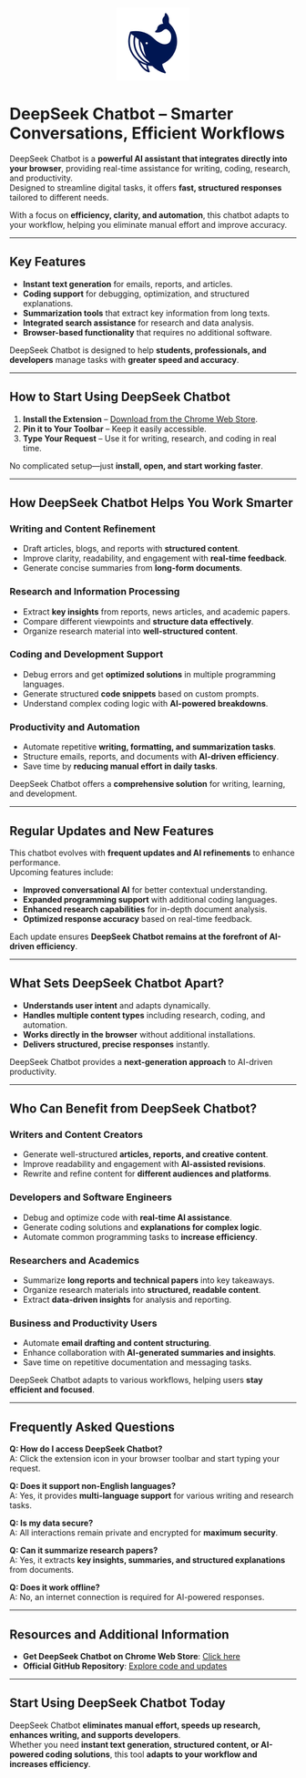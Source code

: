 <p align="center">
  <img src="assets/icon128.png" alt="DeepSeek Chatbot Icon" width="128">
</p>

# DeepSeek Chatbot – Smarter Conversations, Efficient Workflows

DeepSeek Chatbot is a **powerful AI assistant that integrates directly into your browser**, providing real-time assistance for writing, coding, research, and productivity.  
Designed to streamline digital tasks, it offers **fast, structured responses** tailored to different needs.

With a focus on **efficiency, clarity, and automation**, this chatbot adapts to your workflow, helping you eliminate manual effort and improve accuracy.

---

## Key Features  

- **Instant text generation** for emails, reports, and articles.  
- **Coding support** for debugging, optimization, and structured explanations.  
- **Summarization tools** that extract key information from long texts.  
- **Integrated search assistance** for research and data analysis.  
- **Browser-based functionality** that requires no additional software.  

DeepSeek Chatbot is designed to help **students, professionals, and developers** manage tasks with **greater speed and accuracy**.

---

## How to Start Using DeepSeek Chatbot  

1. **Install the Extension** – [Download from the Chrome Web Store](https://chromewebstore.google.com/detail/deepseek/gohgeedemmaohocbaccllpkabadoogpl).  
2. **Pin it to Your Toolbar** – Keep it easily accessible.  
3. **Type Your Request** – Use it for writing, research, and coding in real time.  

No complicated setup—just **install, open, and start working faster**.

---

## How DeepSeek Chatbot Helps You Work Smarter  

### Writing and Content Refinement  
- Draft articles, blogs, and reports with **structured content**.  
- Improve clarity, readability, and engagement with **real-time feedback**.  
- Generate concise summaries from **long-form documents**.  

### Research and Information Processing  
- Extract **key insights** from reports, news articles, and academic papers.  
- Compare different viewpoints and **structure data effectively**.  
- Organize research material into **well-structured content**.  

### Coding and Development Support  
- Debug errors and get **optimized solutions** in multiple programming languages.  
- Generate structured **code snippets** based on custom prompts.  
- Understand complex coding logic with **AI-powered breakdowns**.  

### Productivity and Automation  
- Automate repetitive **writing, formatting, and summarization tasks**.  
- Structure emails, reports, and documents with **AI-driven efficiency**.  
- Save time by **reducing manual effort in daily tasks**.  

DeepSeek Chatbot offers a **comprehensive solution** for writing, learning, and development.

---

## Regular Updates and New Features  

This chatbot evolves with **frequent updates and AI refinements** to enhance performance.  
Upcoming features include:  

- **Improved conversational AI** for better contextual understanding.  
- **Expanded programming support** with additional coding languages.  
- **Enhanced research capabilities** for in-depth document analysis.  
- **Optimized response accuracy** based on real-time feedback.  

Each update ensures **DeepSeek Chatbot remains at the forefront of AI-driven efficiency**.

---

## What Sets DeepSeek Chatbot Apart?  

- **Understands user intent** and adapts dynamically.  
- **Handles multiple content types** including research, coding, and automation.  
- **Works directly in the browser** without additional installations.  
- **Delivers structured, precise responses** instantly.  

DeepSeek Chatbot provides a **next-generation approach** to AI-driven productivity.

---

## Who Can Benefit from DeepSeek Chatbot?  

### Writers and Content Creators  
- Generate well-structured **articles, reports, and creative content**.  
- Improve readability and engagement with **AI-assisted revisions**.  
- Rewrite and refine content for **different audiences and platforms**.  

### Developers and Software Engineers  
- Debug and optimize code with **real-time AI assistance**.  
- Generate coding solutions and **explanations for complex logic**.  
- Automate common programming tasks to **increase efficiency**.  

### Researchers and Academics  
- Summarize **long reports and technical papers** into key takeaways.  
- Organize research materials into **structured, readable content**.  
- Extract **data-driven insights** for analysis and reporting.  

### Business and Productivity Users  
- Automate **email drafting and content structuring**.  
- Enhance collaboration with **AI-generated summaries and insights**.  
- Save time on repetitive documentation and messaging tasks.  

DeepSeek Chatbot adapts to various workflows, helping users **stay efficient and focused**.

---

## Frequently Asked Questions  

**Q: How do I access DeepSeek Chatbot?**  
A: Click the extension icon in your browser toolbar and start typing your request.  

**Q: Does it support non-English languages?**  
A: Yes, it provides **multi-language support** for various writing and research tasks.  

**Q: Is my data secure?**  
A: All interactions remain private and encrypted for **maximum security**.  

**Q: Can it summarize research papers?**  
A: Yes, it extracts **key insights, summaries, and structured explanations** from documents.  

**Q: Does it work offline?**  
A: No, an internet connection is required for AI-powered responses.  

---

## Resources and Additional Information  

- **Get DeepSeek Chatbot on Chrome Web Store**: [Click here](https://chromewebstore.google.com/detail/deepseek/gohgeedemmaohocbaccllpkabadoogpl)  
- **Official GitHub Repository**: [Explore code and updates](https://github.com/egmalt/deepseek-chatbot)  

---

## Start Using DeepSeek Chatbot Today  

DeepSeek Chatbot **eliminates manual effort, speeds up research, enhances writing, and supports developers**.  
Whether you need **instant text generation, structured content, or AI-powered coding solutions**, this tool **adapts to your workflow and increases efficiency**.

<p align="center">
  <a href="https://chromewebstore.google.com/detail/deepseek/gohgeedemmaohocbaccllpkabadoogpl" style="background-color:#2d89ef; padding: 12px 20px; color: white; border-radius:
